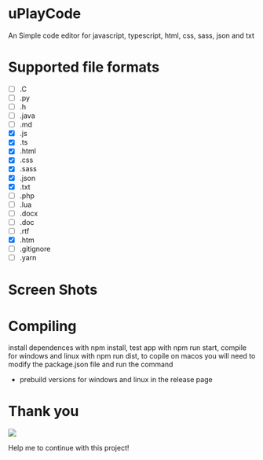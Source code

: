 # uPlayCode
An Simple code editor for javascript, typescript, html, css, sass, json and txt

# Supported file formats

- [ ] .C
- [ ] .py
- [ ] .h
- [ ] .java
- [ ] .md
- [x] .js
- [x] .ts
- [x] .html
- [x] .css
- [x] .sass
- [x] .json
- [x] .txt
- [ ] .php
- [ ] .lua
- [ ] .docx
- [ ] .doc
- [ ] .rtf
- [x] .htm
- [ ] .gitignore
- [ ] .yarn

# Screen Shots

# Compiling

install dependences with npm install, test app with npm run start, compile for windows and linux with npm run dist, to copile on macos you will need to modify the package.json file and run the command
- prebuild versions for windows and linux in the release page

# Thank you

<a href="https://www.buymeacoffee.com/drimerdev"><img src="https://img.buymeacoffee.com/button-api/?text=Buy me a coffee&emoji=☕&slug=drimerdev&button_colour=5F7FFF&font_colour=ffffff&font_family=Arial&outline_colour=000000&coffee_colour=FFDD00" /></a>
<br/>
<p>Help me to continue with this project!<p>
